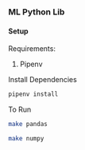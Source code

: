 ### ML Python Lib

#### Setup

Requirements:

1. Pipenv

Install Dependencies

```bash
pipenv install
```
To Run
```bash
make pandas
```
```bash
make numpy
```
